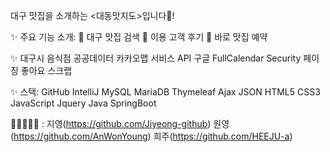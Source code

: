 대구 맛집을 소개하는 <대동맛지도>입니다👋!

✨ 주요 기능 소개:
📍 대구 맛집 검색
📍 이용 고객 후기 
📍 바로 맛집 예약 

✨ 
대구시 음식점 공공데이터
카카오맵 서비스 API
구글 FullCalendar
Security
페이징
좋아요
스크랩

✨ 스택:
GitHub
IntelliJ
MySQL 
MariaDB
Thymeleaf
Ajax
JSON
HTML5 CSS3 JavaScript Jquery Java SpringBoot 

👩👩‍🦰👱‍♀️ : 지영(https://github.com/Jiyeong-github) 원영(https://github.com/AnWonYoung) 희주(https://github.com/HEEJU-a)

